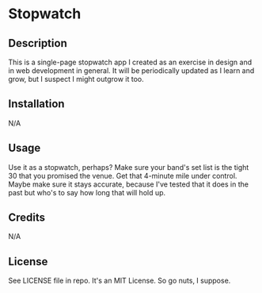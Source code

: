 # Stopwatch

## Description

This is a single-page stopwatch app I created as an exercise in design and in web development in general. It will be periodically updated as I learn and grow, but I suspect I might outgrow it too.


## Installation

N/A

## Usage

Use it as a stopwatch, perhaps? Make sure your band's set list is the tight 30 that you promised the venue. Get that 4-minute mile under control. Maybe make sure it stays accurate, because I've tested that it does in the past but who's to say how long that will hold up.

## Credits

N/A

## License

See LICENSE file in repo. It's an MIT License. So go nuts, I suppose.